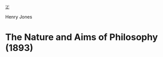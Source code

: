 [🇿](zotero://select/library/items/5ASRS59J)

Henry Jones
# The Nature and Aims of Philosophy (1893)

